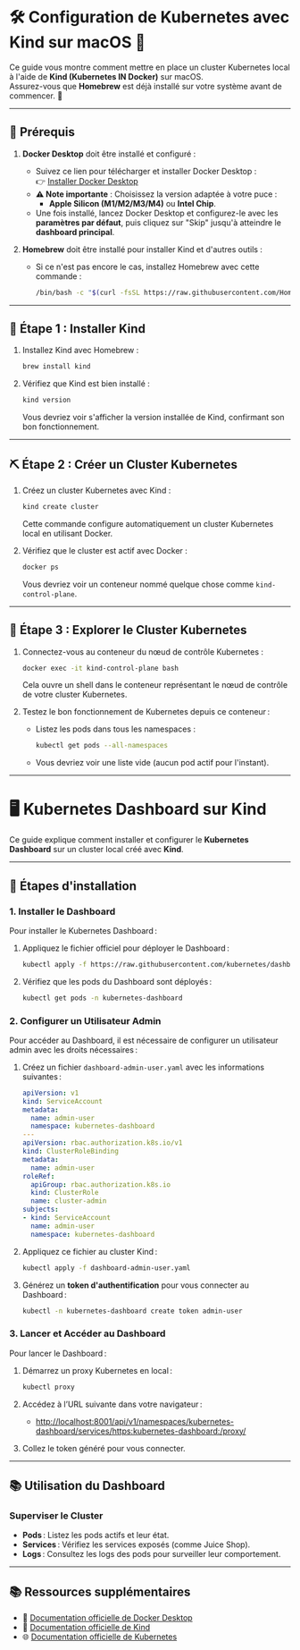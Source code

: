 # 🛠️ Configuration de Kubernetes avec Kind sur macOS 🚀

Ce guide vous montre comment mettre en place un cluster Kubernetes local à l'aide de **Kind (Kubernetes IN Docker)** sur macOS.  
Assurez-vous que **Homebrew** est déjà installé sur votre système avant de commencer. 🍺

---

## 🌟 Prérequis

1. **Docker Desktop** doit être installé et configuré :
   - Suivez ce lien pour télécharger et installer Docker Desktop :  
     👉 [Installer Docker Desktop](https://docs.docker.com/desktop/setup/install/mac-install/)
   - **⚠️ Note importante** : Choisissez la version adaptée à votre puce :
     - **Apple Silicon (M1/M2/M3/M4)** ou **Intel Chip**.
   - Une fois installé, lancez Docker Desktop et configurez-le avec les **paramètres par défaut**, puis cliquez sur "Skip" jusqu'à atteindre le **dashboard principal**.

2. **Homebrew** doit être installé pour installer Kind et d'autres outils :
   - Si ce n'est pas encore le cas, installez Homebrew avec cette commande :
     ```bash
     /bin/bash -c "$(curl -fsSL https://raw.githubusercontent.com/Homebrew/install/HEAD/install.sh)"
     ```
---

## 🔧 Étape 1 : Installer Kind

1. Installez Kind avec Homebrew :
   ```bash
   brew install kind
   ```

2. Vérifiez que Kind est bien installé :
   ```bash
   kind version
   ```
   Vous devriez voir s'afficher la version installée de Kind, confirmant son bon fonctionnement.

---

## ⛏️ Étape 2 : Créer un Cluster Kubernetes

1. Créez un cluster Kubernetes avec Kind :
   ```bash
   kind create cluster
   ```
   Cette commande configure automatiquement un cluster Kubernetes local en utilisant Docker.

2. Vérifiez que le cluster est actif avec Docker :
   ```bash
   docker ps
   ```
   Vous devriez voir un conteneur nommé quelque chose comme `kind-control-plane`.

---

## 🐳 Étape 3 : Explorer le Cluster Kubernetes

1. Connectez-vous au conteneur du nœud de contrôle Kubernetes :
   ```bash
   docker exec -it kind-control-plane bash
   ```
   Cela ouvre un shell dans le conteneur représentant le nœud de contrôle de votre cluster Kubernetes.

2. Testez le bon fonctionnement de Kubernetes depuis ce conteneur :
   - Listez les pods dans tous les namespaces :
     ```bash
     kubectl get pods --all-namespaces
     ```
   - Vous devriez voir une liste vide (aucun pod actif pour l'instant).

---

# 🖥️ Kubernetes Dashboard sur Kind

Ce guide explique comment installer et configurer le **Kubernetes Dashboard** sur un cluster local créé avec **Kind**.

---

## 🚀 Étapes d'installation

### 1. Installer le Dashboard
Pour installer le Kubernetes Dashboard :
1. Appliquez le fichier officiel pour déployer le Dashboard :
   ```bash
   kubectl apply -f https://raw.githubusercontent.com/kubernetes/dashboard/v2.7.0/aio/deploy/recommended.yaml
   ```

2. Vérifiez que les pods du Dashboard sont déployés :
   ```bash
   kubectl get pods -n kubernetes-dashboard
   ```

### 2. Configurer un Utilisateur Admin
Pour accéder au Dashboard, il est nécessaire de configurer un utilisateur admin avec les droits nécessaires :
1. Créez un fichier `dashboard-admin-user.yaml` avec les informations suivantes :
   ```yaml
   apiVersion: v1
   kind: ServiceAccount
   metadata:
     name: admin-user
     namespace: kubernetes-dashboard
   ---
   apiVersion: rbac.authorization.k8s.io/v1
   kind: ClusterRoleBinding
   metadata:
     name: admin-user
   roleRef:
     apiGroup: rbac.authorization.k8s.io
     kind: ClusterRole
     name: cluster-admin
   subjects:
   - kind: ServiceAccount
     name: admin-user
     namespace: kubernetes-dashboard
   ```

2. Appliquez ce fichier au cluster Kind :
   ```bash
   kubectl apply -f dashboard-admin-user.yaml
   ```

3. Générez un **token d'authentification** pour vous connecter au Dashboard :
   ```bash
   kubectl -n kubernetes-dashboard create token admin-user
   ```

### 3. Lancer et Accéder au Dashboard
Pour lancer le Dashboard :
1. Démarrez un proxy Kubernetes en local :
   ```bash
   kubectl proxy
   ```

2. Accédez à l’URL suivante dans votre navigateur :
   - [http://localhost:8001/api/v1/namespaces/kubernetes-dashboard/services/https:kubernetes-dashboard:/proxy/](http://localhost:8001/api/v1/namespaces/kubernetes-dashboard/services/https:kubernetes-dashboard:/proxy/)

3. Collez le token généré pour vous connecter.

---

## 📚 Utilisation du Dashboard

### Superviser le Cluster
- **Pods** : Listez les pods actifs et leur état.
- **Services** : Vérifiez les services exposés (comme Juice Shop).
- **Logs** : Consultez les logs des pods pour surveiller leur comportement.

---

## 📚 Ressources supplémentaires

- 🐳 [Documentation officielle de Docker Desktop](https://docs.docker.com/desktop/)
- 📜 [Documentation officielle de Kind](https://kind.sigs.k8s.io/)
- 🌐 [Documentation officielle de Kubernetes](https://kubernetes.io/docs/)
